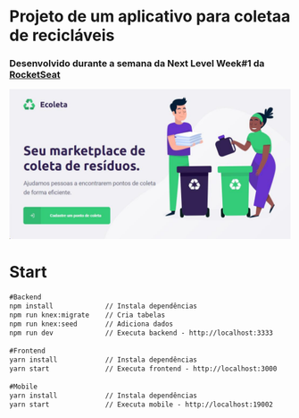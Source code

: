<h1>Projeto de um aplicativo para coletaa de recicláveis</h1>

<h3>
  Desenvolvido durante a semana da Next Level Week#1 da 
  <a href="https://rocketseat.com.br/" target="_blank"><span>RocketSeat</span></a>
</h3>

<img src="img/img_nlw.jpg">

<h1>Start</h1>

    #Backend
    npm install             // Instala dependências
    npm run knex:migrate    // Cria tabelas
    npm run knex:seed       // Adiciona dados
    npm run dev             // Executa backend - http://localhost:3333
    
    #Frontend
    yarn install            // Instala dependências
    yarn start              // Executa frontend - http://localhost:3000
    
    #Mobile
    yarn install            // Instala dependências
    yarn start              // Executa mobile - http://localhost:19002
